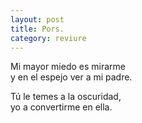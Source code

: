 ```yaml
---
layout: post
title: Pors.
category: reviure
---
```


Mi mayor miedo es mirarme  
y en el espejo ver a mi padre.

Tú le temes a la oscuridad,  
yo a convertirme en ella.

